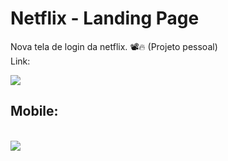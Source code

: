 # Netflix - Landing Page

Nova tela de login da netflix. 📽️🔥
(Projeto pessoal)
<br>
Link: 

<img src="https://user-images.githubusercontent.com/108599877/205718483-739c3eca-f039-4ea4-acff-f3aaeb0c374f.png">

<h2>Mobile:</h2>
<br>
<div style="display: inline">
  <img src="https://user-images.githubusercontent.com/108599877/192402188-3b32f4aa-79fa-4fb9-b4ed-2cb1fbe76c9c.png" width="calc(100%/2)">
</div>
